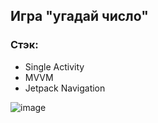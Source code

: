 ## Игра "угадай число"

### Стэк:
- Single Activity
- MVVM
- Jetpack Navigation

![image](app/src/main/res/additional/GuessTheNumber.gif)
